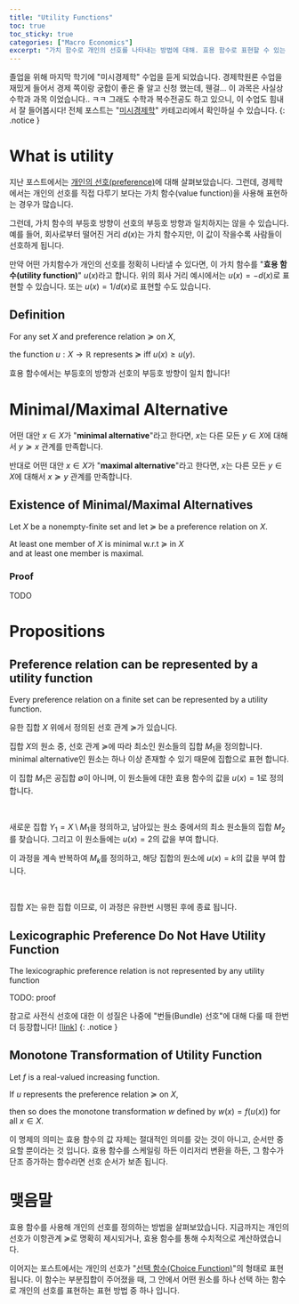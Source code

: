 ```yaml
---
title: "Utility Functions"
toc: true
toc_sticky: true
categories: ["Macro Economics"]
excerpt: "가치 함수로 개인의 선호를 나타내는 방법에 대해. 효용 함수로 표현할 수 있는 개인의 선호가 있고, 그렇지 않은 선호가 있다."
---
```


졸업을 위해 마지막 학기에 "미시경제학" 수업을 듣게 되었습니다.
경제학원론 수업을 재밌게 들어서 경제 쪽이랑 궁합이 좋은 줄 알고 신청 했는데, 웬걸... 이 과목은 사실상 수학과 과목 이었습니다.. ㅋㅋ 그래도 수학과 복수전공도 하고 있으니, 이 수업도 힘내서 잘 들어봅시다!
전체 포스트는 "[미시경제학](/categories/micro-economics)" 카테고리에서 확인하실 수 있습니다.
{: .notice }

# What is utility

지난 포스트에서는 [개인의 선호(preference)](/2025/03/05/preferences/)에 대해 살펴보았습니다.
그런데, 경제학에서는 개인의 선호를 직접 다루기 보다는 가치 함수(value function)을 사용해 표현하는 경우가 많습니다.

그런데, 가치 함수의 부등호 방향이 선호의 부등호 방향과 일치하지는 않을 수 있습니다. 예를 들어, 회사로부터 떨어진 거리 $d(x)$는 가치 함수지만, 이 값이 작을수록 사람들이 선호하게 됩니다.

만약 어떤 가치함수가 개인의 선호를 정확히 나타낼 수 있다면, 이 가치 함수를 "**효용 함수(utility function)**" $u(x)$라고 합니다. 위의 회사 거리 예시에서는 $u(x) = - d(x)$로 표현할 수 있습니다. 또는 $u(x) = 1/d(x)$로 표현할 수도 있습니다.

## Definition

<div class="definition" markdown="1">

For any set $X$ and preference relation $\succcurlyeq$ on $X$,

the function $u: X \rightarrow \mathbb{R}$ represents $\succcurlyeq$ iff $u(x) \ge u(y)$.

</div>

효용 함수에서는 부등호의 방향과 선호의 부등호 방향이 일치 합니다!

# Minimal/Maximal Alternative

어떤 대안 $x \in X$가 "**minimal alternative**"라고 한다면, $x$는 다른 모든 $y \in X$에 대해서 $y \succcurlyeq x$ 관계를 만족합니다.

반대로 어떤 대안 $x \in X$가 "**maximal alternative**"라고 한다면, $x$는 다른 모든 $y \in X$에 대해서 $x \succcurlyeq y$ 관계를 만족합니다.

## Existence of Minimal/Maximal Alternatives

<div class="theorem" markdown="1">

Let $X$ be a nonempty-finite set and let $\succcurlyeq$ be a preference relation on $X$.

At least one member of $X$ is minimal w.r.t $\succcurlyeq$ in $X$<br/>
and at least one member is maximal.

</div>

### Proof

TODO

# Propositions

## Preference relation can be represented by a utility function

<div class="theorem" markdown="1">

Every preference relation on a finite set can be represented by a utility function.

</div>

<div class="proof" markdown="1">

유한 집합 $X$ 위에서 정의된 선호 관계 $\succcurlyeq$가 있습니다.

집합 $X$의 원소 중, 선호 관계 $\succcurlyeq$에 따라 최소인 원소들의 집합 $M_1$을 정의합니다. minimal alternative인 원소는 하나 이상 존재할 수 있기 때문에 집합으로 표현 합니다.

이 집합 $M_1$은 공집합 $\emptyset$이 아니며, 이 원소들에 대한 효용 함수의 값을 $u(x) = 1$로 정의합니다.

<br/>

새로운 집합 $Y_1 = X \setminus M_1$을 정의하고, 남아있는 원소 중에서의 최소 원소들의 집합 $M_2$를 찾습니다. 그리고 이 원소들에는 $u(x) = 2$의 값을 부여 합니다.

이 과정을 계속 반복하여 $M_k$를 정의하고, 해당 집합의 원소에 $u(x) = k$의 값을 부여 합니다.

<br/>

집합 $X$는 유한 집합 이므로, 이 과정은 유한번 시행된 후에 종료 됩니다.

</div>


## Lexicographic Preference Do Not Have Utility Function

<div class="theorem" markdown="1">

The lexicographic preference relation is not represented by any utility function

</div>

TODO: proof

참고로 사전식 선호에 대한 이 성질은 나중에 "번들(Bundle) 선호"에 대해 다룰 때 한번더 등장합니다! [[link](/2025/04/12/bundles-of-goods/#lexicographic-preference)]
{: .notice }



## Monotone Transformation of Utility Function

<div class="theorem" markdown="1">

Let $f$ is a real-valued increasing function.

If $u$ represents the preference relation $\succcurlyeq$ on $X$,

then so does the monotone transformation $w$ defined by $w(x) = f(u(x))$ for all $x \in X$.

</div>

이 명제의 의미는 효용 함수의 값 자체는 절대적인 의미를 갖는 것이 아니고, 순서만 중요할 뿐이라는 것 입니다. 효용 함수를 스케일링 하든 이리저리 변환을 하든, 그 함수가 단조 증가하는 함수라면 선호 순서가 보존 됩니다.


# 맺음말

효용 함수를 사용해 개인의 선호를 정의하는 방법을 살펴보았습니다.
지금까지는 개인의 선호가 이항관계 $\succcurlyeq$로 명확히 제시되거나, 효용 함수를 통해 수치적으로 계산하였습니다.

이어지는 포스트에서는 개인의 선호가 "[선택 함수(Choice Function)](/2025/03/12/choice-functions/)"의 형태로 표현 됩니다. 이 함수는 부분집합이 주어졌을 때, 그 안에서 어떤 원소를 하나 선택 하는 함수로 개인의 선호를 표현하는 표현 방법 중 하나 입니다.
